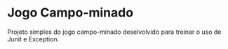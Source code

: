 # Jogo Campo-minado
Projeto simples do jogo campo-minado deselvolvido para treinar o uso de Junit e Exception.

